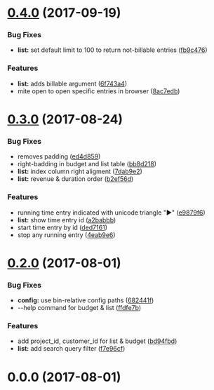 <a name="0.4.0"></a>
# [0.4.0](https://github.com/Ephigenia/mite-cli/compare/v0.3.0...v0.4.0) (2017-09-19)


### Bug Fixes

* **list:** set default limit to 100 to return not-billable entries ([fb9c476](https://github.com/Ephigenia/mite-cli/commit/fb9c476))


### Features

* **list:** adds billable argument ([6f743a4](https://github.com/Ephigenia/mite-cli/commit/6f743a4))
* mite open to open specific entries in browser ([8ac7edb](https://github.com/Ephigenia/mite-cli/commit/8ac7edb))



<a name="0.3.0"></a>
# [0.3.0](https://github.com/Ephigenia/mite-cli/compare/v0.2.0...v0.3.0) (2017-08-24)


### Bug Fixes

* removes padding ([ed4d859](https://github.com/Ephigenia/mite-cli/commit/ed4d859))
* right-badding in budget and list table ([bb8d218](https://github.com/Ephigenia/mite-cli/commit/bb8d218))
* **list:** index column right aligment ([7dab9e2](https://github.com/Ephigenia/mite-cli/commit/7dab9e2))
* **list:** revenue & duration order ([b2ef56d](https://github.com/Ephigenia/mite-cli/commit/b2ef56d))


### Features

* running time entry indicated with unicode triangle "▶" ([e9879f6](https://github.com/Ephigenia/mite-cli/commit/e9879f6))
* **list:** show time entry id ([a2babbb](https://github.com/Ephigenia/mite-cli/commit/a2babbb))
* start time entry by id ([ded7161](https://github.com/Ephigenia/mite-cli/commit/ded7161))
* stop any running entry ([4eab9e6](https://github.com/Ephigenia/mite-cli/commit/4eab9e6))



<a name="0.2.0"></a>
# [0.2.0](https://github.com/Ephigenia/mite-cli/compare/v0.0.0...v0.2.0) (2017-08-01)


### Bug Fixes

* **config:** use bin-relative config paths ([682441f](https://github.com/Ephigenia/mite-cli/commit/682441f))
* --help command for budget & list ([ffdfe7b](https://github.com/Ephigenia/mite-cli/commit/ffdfe7b))


### Features

* add project_id, customer_id for list & budget ([bd94fbd](https://github.com/Ephigenia/mite-cli/commit/bd94fbd))
* **list:** add search query filter ([f7e96cf](https://github.com/Ephigenia/mite-cli/commit/f7e96cf))



<a name="0.0.0"></a>
# 0.0.0 (2017-08-01)



